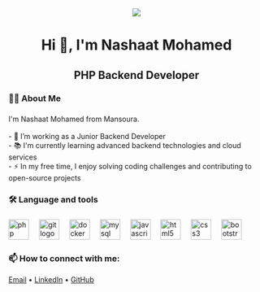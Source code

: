 
<div align="center">
  <img src="https://visitor-badge.laobi.icu/badge?page_id=NashaatMohamed.NashaatMohamed&"  />
</div>

###

<h1 align="center">Hi 👋, I'm Nashaat Mohamed</h1>
<h2 align="center">PHP Backend Developer</h2>

###

<h3 align="left">👨‍💻  About Me</h3>

###

<p align="left">I'm Nashaat Mohamed from Mansoura.<br><br>- 🔭 I’m working as a Junior Backend Developer<br>- 📚 I'm currently learning advanced backend technologies and cloud services<br>- ⚡ In my free time, I enjoy solving coding challenges and contributing to open-source projects</p>

###

<h3 align="left">🛠 Language and tools</h3>

###

<div align="left">
  <img src="https://cdn.jsdelivr.net/gh/devicons/devicon/icons/php/php-plain.svg" height="40" alt="php logo"  />
  <img width="12" />
  <img src="https://cdn.jsdelivr.net/gh/devicons/devicon/icons/git/git-plain.svg" height="40" alt="git logo"  />
  <img width="12" />
  <img src="https://cdn.jsdelivr.net/gh/devicons/devicon/icons/docker/docker-plain-wordmark.svg" height="40" alt="docker logo"  />
  <img width="12" />
  <img src="https://cdn.jsdelivr.net/gh/devicons/devicon/icons/mysql/mysql-plain-wordmark.svg" height="40" alt="mysql logo"  />
  <img width="12" />
  <img src="https://cdn.jsdelivr.net/gh/devicons/devicon/icons/javascript/javascript-original.svg" height="40" alt="javascript logo"  />
  <img width="12" />
  <img src="https://cdn.jsdelivr.net/gh/devicons/devicon/icons/html5/html5-original.svg" height="40" alt="html5 logo"  />
  <img width="12" />
  <img src="https://cdn.jsdelivr.net/gh/devicons/devicon/icons/css3/css3-original.svg" height="40" alt="css3 logo"  />
  <img width="12" />
  <img src="https://cdn.jsdelivr.net/gh/devicons/devicon/icons/bootstrap/bootstrap-original.svg" height="40" alt="bootstrap logo"  />
</div>

<h3 align="left">📫 How to connect with me:</h3>

<p align="left">
  <a href="mailto:nashaat.mohamed.969@gmail.com">Email</a> • 
  <a href="https://www.linkedin.com/in/nashaat-mohamed">LinkedIn</a> • 
  <a href="https://github.com/NashaatMohamed">GitHub</a>
</p>

###
